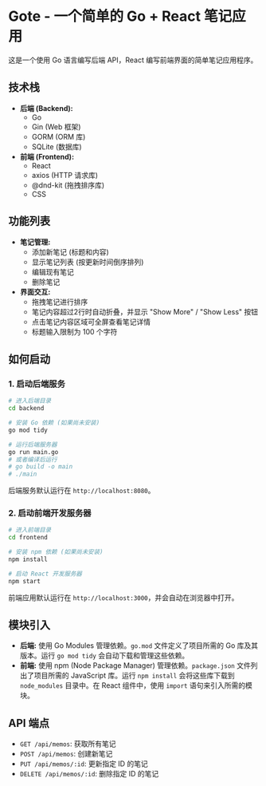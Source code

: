 # Gote - 一个简单的 Go + React 笔记应用

这是一个使用 Go 语言编写后端 API，React 编写前端界面的简单笔记应用程序。

## 技术栈

*   **后端 (Backend):**
    *   Go
    *   Gin (Web 框架)
    *   GORM (ORM 库)
    *   SQLite (数据库)
*   **前端 (Frontend):**
    *   React
    *   axios (HTTP 请求库)
    *   @dnd-kit (拖拽排序库)
    *   CSS

## 功能列表

*   **笔记管理:**
    *   添加新笔记 (标题和内容)
    *   显示笔记列表 (按更新时间倒序排列)
    *   编辑现有笔记
    *   删除笔记
*   **界面交互:**
    *   拖拽笔记进行排序
    *   笔记内容超过2行时自动折叠，并显示 "Show More" / "Show Less" 按钮
    *   点击笔记内容区域可全屏查看笔记详情
    *   标题输入限制为 100 个字符

## 如何启动

### 1. 启动后端服务

```bash
# 进入后端目录
cd backend

# 安装 Go 依赖 (如果尚未安装)
go mod tidy

# 运行后端服务器
go run main.go
# 或者编译后运行
# go build -o main
# ./main
```

后端服务默认运行在 `http://localhost:8080`。

### 2. 启动前端开发服务器

```bash
# 进入前端目录
cd frontend

# 安装 npm 依赖 (如果尚未安装)
npm install

# 启动 React 开发服务器
npm start
```

前端应用默认运行在 `http://localhost:3000`，并会自动在浏览器中打开。

## 模块引入

*   **后端:** 使用 Go Modules 管理依赖。`go.mod` 文件定义了项目所需的 Go 库及其版本。运行 `go mod tidy` 会自动下载和管理这些依赖。
*   **前端:** 使用 npm (Node Package Manager) 管理依赖。`package.json` 文件列出了项目所需的 JavaScript 库。运行 `npm install` 会将这些库下载到 `node_modules` 目录中。在 React 组件中，使用 `import` 语句来引入所需的模块。

## API 端点

*   `GET /api/memos`: 获取所有笔记
*   `POST /api/memos`: 创建新笔记
*   `PUT /api/memos/:id`: 更新指定 ID 的笔记
*   `DELETE /api/memos/:id`: 删除指定 ID 的笔记
